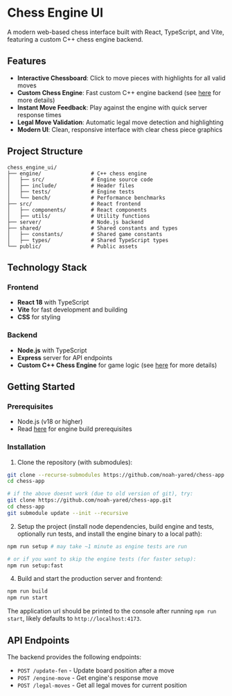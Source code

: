 # Chess Engine UI

A modern web-based chess interface built with React, TypeScript, and Vite, featuring a custom C++ chess engine backend.

## Features

- **Interactive Chessboard**: Click to move pieces with highlights for all valid moves
- **Custom Chess Engine**: Fast custom C++ engine backend (see [here](https://github.com/noah-yared/chess-engine/blob/main/README.md) for more details)
- **Instant Move Feedback**: Play against the engine with quick server response times
- **Legal Move Validation**: Automatic legal move detection and highlighting
- **Modern UI**: Clean, responsive interface with clear chess piece graphics

## Project Structure

```
chess_engine_ui/
├── engine/                # C++ chess engine
│   ├── src/               # Engine source code
│   ├── include/           # Header files
│   ├── tests/             # Engine tests
│   └── bench/             # Performance benchmarks
├── src/                   # React frontend
│   ├── components/        # React components
│   ├── utils/             # Utility functions
├── server/                # Node.js backend
├── shared/                # Shared constants and types
│   ├── constants/         # Shared game constants
│   ├── types/             # Shared TypeScript types
└── public/                # Public assets
```

## Technology Stack

### Frontend
- **React 18** with TypeScript
- **Vite** for fast development and building
- **CSS** for styling

### Backend
- **Node.js** with TypeScript
- **Express** server for API endpoints
- **Custom C++ Chess Engine** for game logic (see [here](https://github.com/noah-yared/chess-engine/blob/main/README.md) for more details)

## Getting Started

### Prerequisites
- Node.js (v18 or higher)
- Read [here](https://github.com/noah-yared/chess-engine/blob/main/README.md#prerequisites) for engine build prerequisites

### Installation

1. Clone the repository (with submodules):
```bash
git clone --recurse-submodules https://github.com/noah-yared/chess-app.git
cd chess-app

# if the above doesnt work (due to old version of git), try:
git clone https://github.com/noah-yared/chess-app.git
cd chess-app
git submodule update --init --recursive
```

2. Setup the project (install node dependencies, build engine and tests, optionally run tests, and install the engine binary to a local path):
```bash
npm run setup # may take ~1 minute as engine tests are run

# or if you want to skip the engine tests (for faster setup):
npm run setup:fast
```

4. Build and start the production server and frontend:
```bash
npm run build
npm run start
```

The application url should be printed to the console after running `npm run start`, likely defaults to `http://localhost:4173`.

## API Endpoints

The backend provides the following endpoints:

- `POST /update-fen` - Update board position after a move
- `POST /engine-move` - Get engine's response move
- `POST /legal-moves` - Get all legal moves for current position
